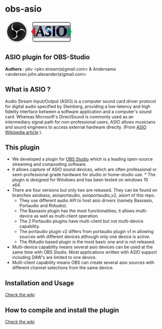 # obs-asio
![](/images/obs_icon_very_small.png)  ![](/images/TECH_ASIOsmall.png)

## ASIO plugin for OBS-Studio ##

**Authors** :  pkv <pkv.stream(a)gmail.com> & Andersama <anderson.john.alexander(a)gmail.com>

## What is ASIO ? ##
Audio Stream Input/Output (ASIO) is a computer sound card driver protocol for digital audio specified by Steinberg, providing a low-latency and high fidelity interface between a software application and a computer's sound card. Whereas Microsoft's DirectSound is commonly used as an intermediary signal path for non-professional users, ASIO allows musicians and sound engineers to access external hardware directly. (From [ASIO Wikipedia article](https://en.wikipedia.org/wiki/Audio_Stream_Input/Output) ).

## This plugin ##
* We developed a plugin for [OBS Studio](https://obsproject.com/) which is a leading open-source streaming and compositing software.
* It allows capture of ASIO sound devices, which are often professional or semi-professional grade hardware for studio or home-studio use. * The plugin is designed for Windows and has been tested on windows 10 x64.    
* There are four versions but only two are released. They can be found on branches asiobass, asioportaudio, asioportaudio_v2, asiort of this repo.    
  * They use different audio API to host asio drivers (namely Bassasio, Portaudio and RtAudio).    
  * The Bassasio plugin has the most functionalities; it allows multi-device as well as multi-client operation.    
  * The 2 Portaudio plugins have multi-client but not multi-device capability.
  * The portaudio plugin v2 differs from portaudio plugin v1 in allowing sources with different devices although only one device is active.    
  * The RtAudio based plugin is the most basic one and is not released.     
* Multi-device capability means several asio devices can be used at the same time with OBS Studio. Most applications written with ASIO support including DAW's are limited to one device.
* Multi-client capability means OBS can create several asio sources with different channel selections from the same device.    

## Installation and Usage ##

[Check the wiki](https://github.com/Andersama/obs-asio/wiki/Installation-and-Usage-(new-versions-2.0.0-or-later)) 
## How to compile and install the plugin ##

[Check the wiki](https://github.com/pkviet/obs-asio/wiki/Compilation-instructions)
